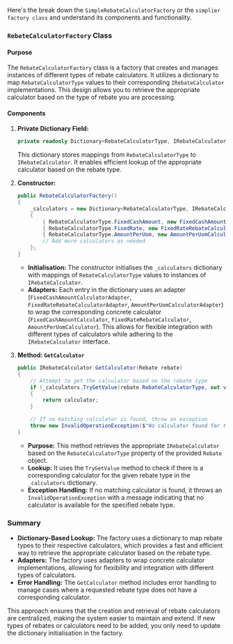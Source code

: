 ﻿Here's the break down the `SimpleRebateCalculatorFactory` or the `simplier factory class` and understand its components and functionality.

### `RebateCalculatorFactory` Class

#### Purpose
The `RebateCalculatorFactory` class is a factory that creates and manages instances of different types of rebate calculators. It utilizes a dictionary to map `RebateCalculatorType` values to their corresponding `IRebateCalculator` implementations. This design allows you to retrieve the appropriate calculator based on the type of rebate you are processing.

#### Components

1. **Private Dictionary Field:**

   ```csharp
   private readonly Dictionary<RebateCalculatorType, IRebateCalculator> _calculators;
   ```

   This dictionary stores mappings from `RebateCalculatorType` to `IRebateCalculator`. It enables efficient lookup of the appropriate calculator based on the rebate type.

2. **Constructor:**

   ```csharp
   public RebateCalculatorFactory()
   {
       _calculators = new Dictionary<RebateCalculatorType, IRebateCalculator>
       {
           { RebateCalculatorType.FixedCashAmount, new FixedCashAmountCalculatorAdapter(new FixedCashAmountCalculator()) },
           { RebateCalculatorType.FixedRate, new FixedRateRebateCalculatorAdapter(new FixedRateRebateCalculator()) },
           { RebateCalculatorType.AmountPerUom, new AmountPerUomCalculatorAdapter(new AmountPerUomCalculator()) }
           // Add more calculators as needed
       };
   }
   ```

   - **Initialisation:** The constructor initialises the `_calculators` dictionary with mappings of `RebateCalculatorType` values to instances of `IRebateCalculator`.
   - **Adapters:** Each entry in the dictionary uses an adapter (`FixedCashAmountCalculatorAdapter`, `FixedRateRebateCalculatorAdapter`, `AmountPerUomCalculatorAdapter`) to wrap the corresponding concrete calculator (`FixedCashAmountCalculator`, `FixedRateRebateCalculator`, `AmountPerUomCalculator`). This allows for flexible integration with different types of calculators while adhering to the `IRebateCalculator` interface.

3. **Method: `GetCalculator`**

   ```csharp
   public IRebateCalculator GetCalculator(Rebate rebate)
   {
       // Attempt to get the calculator based on the rebate type
       if (_calculators.TryGetValue(rebate.RebateCalculatorType, out var calculator))
       {
           return calculator;
       }

       // If no matching calculator is found, throw an exception
       throw new InvalidOperationException($"No calculator found for rebate type {rebate.RebateCalculatorType}.");
   }
   ```

   - **Purpose:** This method retrieves the appropriate `IRebateCalculator` based on the `RebateCalculatorType` property of the provided `Rebate` object.
   - **Lookup:** It uses the `TryGetValue` method to check if there is a corresponding calculator for the given rebate type in the `_calculators` dictionary.
   - **Exception Handling:** If no matching calculator is found, it throws an `InvalidOperationException` with a message indicating that no calculator is available for the specified rebate type.

### Summary

- **Dictionary-Based Lookup:** The factory uses a dictionary to map rebate types to their respective calculators, which provides a fast and efficient way to retrieve the appropriate calculator based on the rebate type.
- **Adapters:** The factory uses adapters to wrap concrete calculator implementations, allowing for flexibility and integration with different types of calculators.
- **Error Handling:** The `GetCalculator` method includes error handling to manage cases where a requested rebate type does not have a corresponding calculator.

This approach ensures that the creation and retrieval of rebate calculators are centralized, making the system easier to maintain and extend. If new types of rebates or calculators need to be added, you only need to update the dictionary initialisation in the factory.